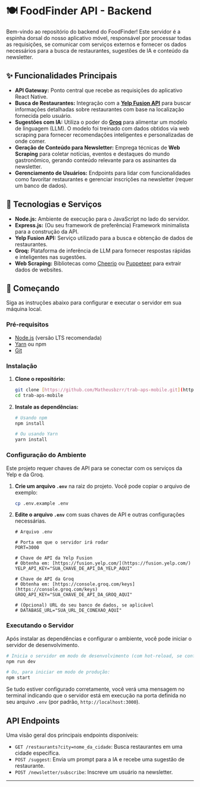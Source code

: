 # 🍽️ FoodFinder API - Backend

Bem-vindo ao repositório do backend do FoodFinder! Este servidor é a espinha dorsal do nosso aplicativo móvel, responsável por processar todas as requisições, se comunicar com serviços externos e fornecer os dados necessários para a busca de restaurantes, sugestões de IA e conteúdo da newsletter.

## ✨ Funcionalidades Principais

-   **API Gateway:** Ponto central que recebe as requisições do aplicativo React Native.
-   **Busca de Restaurantes:** Integração com a **[Yelp Fusion API](https://fusion.yelp.com/)** para buscar informações detalhadas sobre restaurantes com base na localização fornecida pelo usuário.
-   **Sugestões com IA:** Utiliza o poder do **[Groq](https://groq.com/)** para alimentar um modelo de linguagem (LLM). O modelo foi treinado com dados obtidos via web scraping para fornecer recomendações inteligentes e personalizadas de onde comer.
-   **Geração de Conteúdo para Newsletter:** Emprega técnicas de **Web Scraping** para coletar notícias, eventos e destaques do mundo gastronômico, gerando conteúdo relevante para os assinantes da newsletter.
-   **Gerenciamento de Usuários:** Endpoints para lidar com funcionalidades como favoritar restaurantes e gerenciar inscrições na newsletter (requer um banco de dados).

## 🚀 Tecnologias e Serviços

-   **Node.js:** Ambiente de execução para o JavaScript no lado do servidor.
-   **Express.js:** (Ou seu framework de preferência) Framework minimalista para a construção da API.
-   **Yelp Fusion API:** Serviço utilizado para a busca e obtenção de dados de restaurantes.
-   **Groq:** Plataforma de inferência de LLM para fornecer respostas rápidas e inteligentes nas sugestões.
-   **Web Scraping:** Bibliotecas como [Cheerio](https://cheerio.js.org/) ou [Puppeteer](https://pptr.dev/) para extrair dados de websites.

## 🏁 Começando

Siga as instruções abaixo para configurar e executar o servidor em sua máquina local.

### **Pré-requisitos**

-   [Node.js](https://nodejs.org/) (versão LTS recomendada)
-   [Yarn](https://yarnpkg.com/) ou npm
-   [Git](https://git-scm.com/)

### **Instalação**

1.  **Clone o repositório:**
    ```bash
    git clone [https://github.com/Matheusbzrr/trab-aps-mobile.git](https://github.com/Matheusbzrr/trab-aps-mobile.git)
    cd trab-aps-mobile
    ```

2.  **Instale as dependências:**
    ```bash
    # Usando npm
    npm install

    # Ou usando Yarn
    yarn install
    ```

### **Configuração do Ambiente**

Este projeto requer chaves de API para se conectar com os serviços da Yelp e da Groq.

1.  **Crie um arquivo `.env`** na raiz do projeto. Você pode copiar o arquivo de exemplo:
    ```bash
    cp .env.example .env
    ```

2.  **Edite o arquivo `.env`** com suas chaves de API e outras configurações necessárias.
    ```env
    # Arquivo .env

    # Porta em que o servidor irá rodar
    PORT=3000

    # Chave de API da Yelp Fusion
    # Obtenha em: [https://fusion.yelp.com/](https://fusion.yelp.com/)
    YELP_API_KEY="SUA_CHAVE_DE_API_DA_YELP_AQUI"

    # Chave de API da Groq
    # Obtenha em: [https://console.groq.com/keys](https://console.groq.com/keys)
    GROQ_API_KEY="SUA_CHAVE_DE_API_DA_GROQ_AQUI"

    # (Opcional) URL do seu banco de dados, se aplicável
    # DATABASE_URL="SUA_URL_DE_CONEXAO_AQUI"
    ```

### **Executando o Servidor**

Após instalar as dependências e configurar o ambiente, você pode iniciar o servidor de desenvolvimento.

```bash
# Inicia o servidor em modo de desenvolvimento (com hot-reload, se configurado)
npm run dev

# Ou, para iniciar em modo de produção:
npm start
```
Se tudo estiver configurado corretamente, você verá uma mensagem no terminal indicando que o servidor está em execução na porta definida no seu arquivo `.env` (por padrão, `http://localhost:3000`).

## API Endpoints

Uma visão geral dos principais endpoints disponíveis:

-   `GET /restaurants?city=nome_da_cidade`: Busca restaurantes em uma cidade específica.
-   `POST /suggest`: Envia um prompt para a IA e recebe uma sugestão de restaurante.
-   `POST /newsletter/subscribe`: Inscreve um usuário na newsletter.

---
